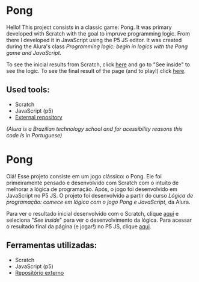 # Pong

Hello! This project consists in a classic game: Pong. It was primary developed with Scratch with the goal to impruve programming logic. From there I developed it in JavaScript using the P5 JS editor. It was created during the Alura's class *Programming logic: begin in logics with the Pong game and JavaScript*.

To see the inicial results from Scratch, click [here](https://scratch.mit.edu/projects/874374056) and go to "See inside" to see the logic.
To see the final result of the page (and to play!) click [here](https://editor.p5js.org/daraperini/full/OGZybgA6C).

## Used tools:

* Scratch
* JavaScript (p5)
* [External repository](https://github.com/bmoren/p5.collide2D/)

*(Alura is a Brazilian technology school and for acessibility reasons this code is in Portuguese)*

#

# Pong

Olá! Esse projeto consiste em um jogo clássico: o Pong. Ele foi primeiramente pensado e desenvolvido com Scratch com o intuito de melhorar a lógica de programação. Após, o jogo foi desenvolvido em JavaScript no P5 JS. O projeto foi desenvolvido a partir do curso *Lógica de programação: comece em lógica com o jogo Pong e JavaScript*, da Alura.

Para ver o resultado inicial desenvolvido com o Scratch, clique [aqui](https://scratch.mit.edu/projects/874374056) e seleciona "*See inside*" para ver o desenvolvimento da lógica.
Para acessar o resultado final da página (e jogar!) no P5 JS, clique [aqui](https://editor.p5js.org/daraperini/full/OGZybgA6C).

## Ferramentas utilizadas:

* Scratch
* JavaScript (p5)
* [Repositório externo](https://github.com/bmoren/p5.collide2D/)
